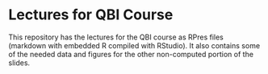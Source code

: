 # Lectures for QBI Course

This repository has the lectures for the QBI course as RPres files (markdown with embedded R compiled with RStudio). It also contains some of the needed data and figures for the other non-computed portion of the slides.